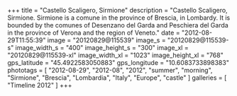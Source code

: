 +++
title = "Castello Scaligero, Sirmione"
description = "Castello Scaligero, Sirmione. Sirmione is a comune in the province of Brescia, in Lombardy. It is bounded by the comunes of Desenzano del Garda and Peschiera del Garda in the province of Verona and the region of Veneto."
date = "2012-08-29T11:55:39"
image = "20120829@115539"
image_s = "20120829@115539-s"
image_width_s = "400"
image_height_s = "300"
image_xl = "20120829@115539-xl"
image_width_xl = "1023"
image_height_xl = "768"
gps_latitude = "45.4922583050883"
gps_longitude = "10.6083733898383"
phototags = [ "2012-08-29", "2012-08", "2012", "summer", "morning", "Sirmione", "Brescia", "Lombardia", "Italy", "Europe", "castle" ]
galleries = [ "Timeline 2012" ]
+++
